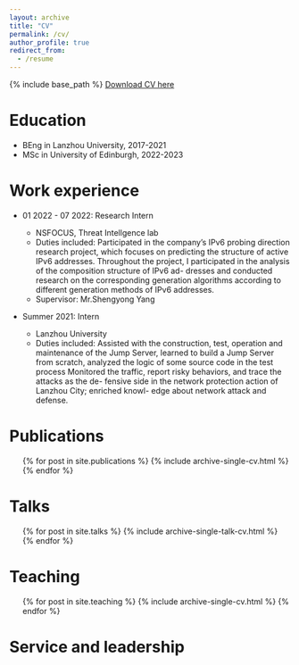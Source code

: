```yaml
---
layout: archive
title: "CV"
permalink: /cv/
author_profile: true
redirect_from:
  - /resume
---
```


{% include base_path %}
[Download CV here](http://JasonH0810.github.io/files/cv.pdf)

Education
======
* BEng in Lanzhou University, 2017-2021
* MSc in University of Edinburgh, 2022-2023


Work experience
======
* 01 2022 - 07 2022: Research Intern
  * NSFOCUS, Threat Intellgence lab
  * Duties included: Participated in the company’s IPv6 probing direction research project, which focuses on predicting the structure of active IPv6 addresses. Throughout the project, I participated in the analysis of the composition structure of IPv6 ad- dresses and conducted research on the corresponding generation algorithms according to different generation methods of IPv6 addresses.
  * Supervisor: Mr.Shengyong Yang

* Summer 2021: Intern
  * Lanzhou University
  * Duties included: Assisted with the construction, test, operation and maintenance of the Jump Server, learned to build a Jump Server from scratch, analyzed the logic of some source code in the test process Monitored the traffic, report risky behaviors, and trace the attacks as the de- fensive side in the network protection action of Lanzhou City; enriched knowl- edge about network attack and defense.
  
  

Publications
======
  <ul>{% for post in site.publications %}
    {% include archive-single-cv.html %}
  {% endfor %}</ul>
  
Talks
======
  <ul>{% for post in site.talks %}
    {% include archive-single-talk-cv.html %}
  {% endfor %}</ul>
  
Teaching
======
  <ul>{% for post in site.teaching %}
    {% include archive-single-cv.html %}
  {% endfor %}</ul>
  
Service and leadership
======

